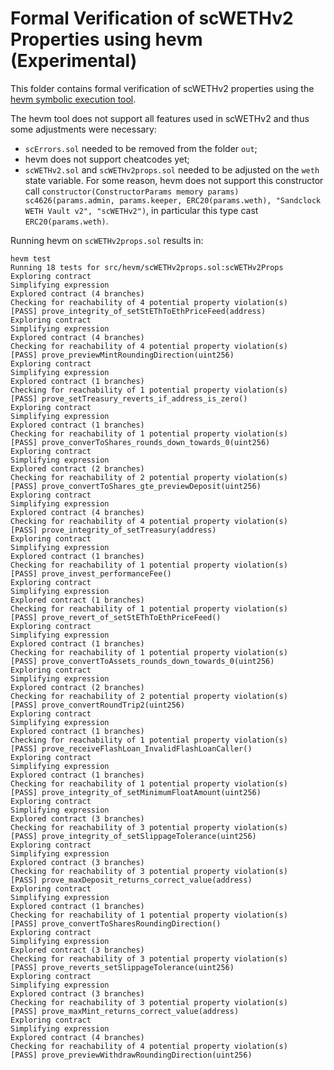 # Formal Verification of scWETHv2 Properties using hevm (Experimental)

This folder contains formal verification of scWETHv2 properties using the [hevm symbolic execution tool]([https://github.com/ethereum/hevm/releases/tag/release/0.51.0]).

The hevm tool does not support all features used in scWETHv2 and thus some adjustments were necessary:

* `scErrors.sol` needed to be removed from the folder `out`;
* hevm does not support cheatcodes yet;
* `scWETHv2.sol` and `scWETHv2props.sol` needed to be adjusted on the `weth` state variable. For some reason, hevm does not support this constructor call `constructor(ConstructorParams memory params)
        sc4626(params.admin, params.keeper, ERC20(params.weth), "Sandclock WETH Vault v2", "scWETHv2")`, in particular this type cast `ERC20(params.weth)`.

Running hevm on `scWETHv2props.sol` results in:

```
hevm test
Running 18 tests for src/hevm/scWETHv2props.sol:scWETHv2Props
Exploring contract
Simplifying expression
Explored contract (4 branches)
Checking for reachability of 4 potential property violation(s)
[PASS] prove_integrity_of_setStEThToEthPriceFeed(address)
Exploring contract
Simplifying expression
Explored contract (4 branches)
Checking for reachability of 4 potential property violation(s)
[PASS] prove_previewMintRoundingDirection(uint256)
Exploring contract
Simplifying expression
Explored contract (1 branches)
Checking for reachability of 1 potential property violation(s)
[PASS] prove_setTreasury_reverts_if_address_is_zero()
Exploring contract
Simplifying expression
Explored contract (1 branches)
Checking for reachability of 1 potential property violation(s)
[PASS] prove_converToShares_rounds_down_towards_0(uint256)
Exploring contract
Simplifying expression
Explored contract (2 branches)
Checking for reachability of 2 potential property violation(s)
[PASS] prove_convertToShares_gte_previewDeposit(uint256)
Exploring contract
Simplifying expression
Explored contract (4 branches)
Checking for reachability of 4 potential property violation(s)
[PASS] prove_integrity_of_setTreasury(address)
Exploring contract
Simplifying expression
Explored contract (1 branches)
Checking for reachability of 1 potential property violation(s)
[PASS] prove_invest_performanceFee()
Exploring contract
Simplifying expression
Explored contract (1 branches)
Checking for reachability of 1 potential property violation(s)
[PASS] prove_revert_of_setStEThToEthPriceFeed()
Exploring contract
Simplifying expression
Explored contract (1 branches)
Checking for reachability of 1 potential property violation(s)
[PASS] prove_convertToAssets_rounds_down_towards_0(uint256)
Exploring contract
Simplifying expression
Explored contract (2 branches)
Checking for reachability of 2 potential property violation(s)
[PASS] prove_convertRoundTrip2(uint256)
Exploring contract
Simplifying expression
Explored contract (1 branches)
Checking for reachability of 1 potential property violation(s)
[PASS] prove_receiveFlashLoan_InvalidFlashLoanCaller()
Exploring contract
Simplifying expression
Explored contract (1 branches)
Checking for reachability of 1 potential property violation(s)
[PASS] prove_integrity_of_setMinimumFloatAmount(uint256)
Exploring contract
Simplifying expression
Explored contract (3 branches)
Checking for reachability of 3 potential property violation(s)
[PASS] prove_integrity_of_setSlippageTolerance(uint256)
Exploring contract
Simplifying expression
Explored contract (3 branches)
Checking for reachability of 3 potential property violation(s)
[PASS] prove_maxDeposit_returns_correct_value(address)
Exploring contract
Simplifying expression
Explored contract (1 branches)
Checking for reachability of 1 potential property violation(s)
[PASS] prove_convertToSharesRoundingDirection()
Exploring contract
Simplifying expression
Explored contract (3 branches)
Checking for reachability of 3 potential property violation(s)
[PASS] prove_reverts_setSlippageTolerance(uint256)
Exploring contract
Simplifying expression
Explored contract (3 branches)
Checking for reachability of 3 potential property violation(s)
[PASS] prove_maxMint_returns_correct_value(address)
Exploring contract
Simplifying expression
Explored contract (4 branches)
Checking for reachability of 4 potential property violation(s)
[PASS] prove_previewWithdrawRoundingDirection(uint256)
```
